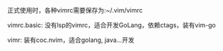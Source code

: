 正式使用时，各种vimrc需要保存为:~/.vim/vimrc

vimrc.basic:
    没有lsp的vimrc，适合开发GoLang，依赖ctags，装有vim-go

vimr:
    装有coc.nvim，适合golang, java...开发 
